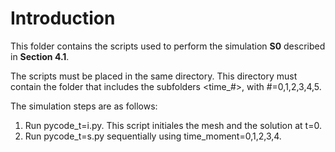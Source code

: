 # Introduction
This folder contains the scripts used to perform the simulation **S0** described in **Section 4.1**. 

The scripts must be placed in the same directory. This directory must contain the folder <pydata> that includes the subfolders <time_#>, with #=0,1,2,3,4,5.

The simulation steps are as follows:

1. Run pycode_t=i.py. This script initiales the mesh and the solution at t=0.
2. Run pycode_t=s.py sequentially using time_moment=0,1,2,3,4.
